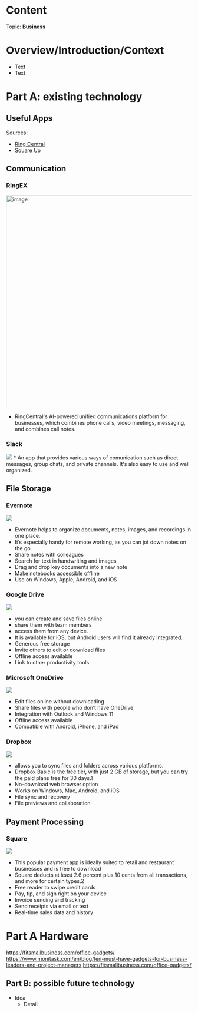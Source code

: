 # Content
Topic: **Business**

# Overview/Introduction/Context
* Text
* Text

# Part A: existing technology
## Useful Apps
Sources:
* [Ring Central](https://www.ringcentral.com/us/en/blog/free-business-apps/#:~:text=Google%20Drive,access%20them%20from%20any%20device.)
* [Square Up](https://squareup.com/us/en/the-bottom-line/operating-your-business/20-small-business-apps-you-need-to-know)
## Communication
### RingEX
<img width="1027" height="578" alt="image" src="https://github.com/user-attachments/assets/58d37c99-579b-48c1-9e11-fecfd3d54c63" />
  
  * RingCentral's AI-powered unified communications platform for businesses, which combines phone calls, video meetings, messaging, and combines call notes.  


### Slack
  <img src= https://sm.pcmag.com/pcmag_uk/review/s/slack/slack_syqz.jpg>
* An app that provides various ways of comunication such as direct messages, group chats, and private channels. It's also easy to use and well organized.

## File Storage
### Evernote 
  <img src= https://cdn.prod.website-files.com/674c0c42b14bdea2707e5bfc/6797c2a0e6b8b7114aecc86b_evernote%20main.png>

* Evernote helps to organize documents, notes, images, and recordings in one place.
* It’s especially handy for remote working, as you can jot down notes on the go.
* Share notes with colleagues
* Search for text in handwriting and images
* Drag and drop key documents into a new note
* Make notebooks accessible offline
* Use on Windows, Apple, Android, and iOS

### Google Drive
<img src= https://www.bobcloud.net/wp-content/uploads/2023/10/Google-Drive-Logo-2023.png>

* you can create and save files online
* share them with team members
* access them from any device.
* It is available for iOS, but Android users will find it already integrated.
* Generous free storage
* Invite others to edit or download files
* Offline access available
* Link to other productivity tools

### Microsoft OneDrive
<img src= https://cloudmounter.net/wp-content/uploads/2024/12/onedrive-1024x576.jpg>

* Edit files online without downloading
* Share files with people who don’t have OneDrive
* Integration with Outlook and Windows 11
* Offline access available
* Compatible with Android, iPhone, and iPad

### Dropbox
<img src= https://i.pcmag.com/imagery/reviews/01eqrJlwTzs4ACRmWo01fCt-45..v1668723864.jpg>

* allows you to sync files and folders across various platforms.
* Dropbox Basic is the free tier, with just 2 GB of storage, but you can try the paid plans free for 30 days.1
* No-download web browser option
* Works on Windows, Mac, Android, and iOS
* File sync and recovery
* File previews and collaboration

## Payment Processing
### Square
<img src= "https://www.extensionsforjoomla.com/images/stories/virtuemart/product/SquareUp_logo.png" >

* This popular payment app is ideally suited to retail and restaurant businesses and is free to download
* Square deducts at least 2.6 percent plus 10 cents from all transactions, and more for certain types.2
* Free reader to swipe credit cards
* Pay, tip, and sign right on your device
* Invoice sending and tracking
* Send receipts via email or text
* Real-time sales data and history

# Part A Hardware

https://fitsmallbusiness.com/office-gadgets/
https://www.monitask.com/en/blog/ten-must-have-gadgets-for-business-leaders-and-project-managers
https://fitsmallbusiness.com/office-gadgets/

## Part B: possible future technology
* Idea
  * Detail
